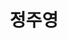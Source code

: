 ---
layout: hubs
key: Q468467
title: 정주영
name: 정주영
description: 현대그룹의 창시자
score: 0.0008417737294088325
degree: 10
---